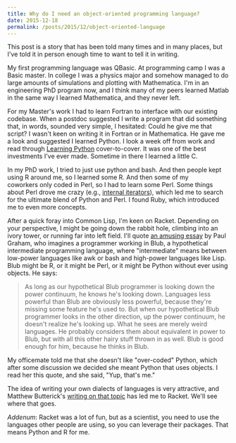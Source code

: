 ```yaml
---
title: Why do I need an object-oriented programming language?
date: 2015-12-18
permalink: /posts/2015/12/object-oriented-language
---
```


This post is a story that has been told many times and in many places, but I've
told it in person enough time to want to tell it in writing.

My first programming language was QBasic. At programming camp I was a Basic
master. In college I was a physics major and somehow managed to do large
amounts of simulations and plotting with Mathematica. I'm in an engineering PhD
program now, and I think many of my peers learned Matlab in the same way I
learned Mathematica, and they never left.

For my Master's work I had to learn Fortran to interface with our existing
codebase. When a postdoc suggested I write a program that did something that,
in words, sounded very simple, I hesitated: Could he give me that script? I
wasn't keen on writing it in Fortran or in Mathematica. He gave me a look and
suggested I learned Python. I look a week off from work and read through
[Learning Python](https://books.google.com/books/about/Learning_Python.html?id=4pgQfXQvekcC&source=kp_cover&hl=en)
cover-to-cover. It was one of the best investments I've ever made. Sometime in
there I learned a little C.

In my PhD work, I tried to just use python and bash. And then people kept using
R around me, so I learned some R. And then some of my coworkers only coded in
Perl, so I had to learn some Perl. Some things about Perl drove me crazy (e.g.,
[internal iterators](http://perldoc.perl.org/functions/each.html)), which led
me to search for the ultimate blend of Python and Perl. I found Ruby,
which introduced me to even more concepts.

After a quick foray into Common Lisp, I'm keen on Racket. Depending on your
perspective, I might be going down the rabbit hole, climbing into an ivory
tower, or running far into left field. I'll quote [an amusing
essay](http://www.paulgraham.com/avg.html) by Paul Graham, who imagines a
programmer working in Blub, a hypothetical intermediate programming language,
where "intermediate" means between low-power languages like awk or bash and
high-power languages like Lisp. Blub might be R, or it might be Perl, or it
might be Python without ever using objects. He says:

> As long as our hypothetical Blub programmer is looking down the power
> continuum, he knows he's looking down. Languages less powerful than Blub are
> obviously less powerful, because they're missing some feature he's used to.
> But when our hypothetical Blub programmer looks in the other direction, up
> the power continuum, he doesn't realize he's looking up. What he sees are
> merely weird languages. He probably considers them about equivalent in power
> to Blub, but with all this other hairy stuff thrown in as well. Blub is good
> enough for him, because he thinks in Blub.

My officemate told me that she doesn't like "over-coded" Python, which after some discussion we decided she meant Python that uses objects. I read her this quote, and she said, "Yup, that's me."

The idea of writing your own dialects of languages is very attractive, and
Matthew Butterick's [writing on that topic](http://practicaltypography.com/why-racket-why-lisp.html) has led me to
Racket. We'll see where that goes.

*Addenum*: Racket was a lot of fun, but as a scientist, you need to use the
languages other people are using, so you can leverage their packages. That
means Python and R for me.
